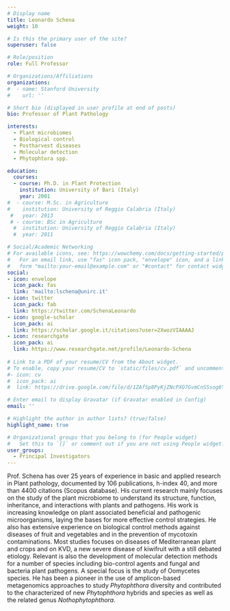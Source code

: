 ```yaml
---
# Display name
title: Leonardo Schena
weight: 10

# Is this the primary user of the site?
superuser: false

# Role/position
role: Full Professor

# Organizations/Affiliations
organizations:
#  - name: Stanford University
#    url: ''

# Short bio (displayed in user profile at end of posts)
bio: Professor of Plant Pathology

interests:
  - Plant microbiomes
  - Biological control
  - Postharvest diseases
  - Molecular detection
  - Phytophtora spp.

education:
  courses:
  - course: Ph.D. in Plant Protection 
    institution: University of Bari (Italy)
    year: 2001
#  - course: M.Sc. in Agriculture
#    institution: University of Reggio Calabria (Italy)
 #   year: 2013
 # - course: BSc in Agriculture
  #  institution: University of Reggio Calabria (Italy)
  #  year: 2011

# Social/Academic Networking
# For available icons, see: https://wowchemy.com/docs/getting-started/page-builder/#icons
#   For an email link, use "fas" icon pack, "envelope" icon, and a link in the
#   form "mailto:your-email@example.com" or "#contact" for contact widget.
social:
- icon: envelope
  icon_pack: fas
  link: 'mailto:lschena@unirc.it' 
- icon: twitter
  icon_pack: fab
  link: https://twitter.com/SchenaLeonardo
- icon: google-scholar
  icon_pack: ai
  link: https://scholar.google.it/citations?user=2XwozVIAAAAJ
- icon: researchgate
  icon_pack: ai
  link: https://www.researchgate.net/profile/Leonardo-Schena
  
# Link to a PDF of your resume/CV from the About widget.
# To enable, copy your resume/CV to `static/files/cv.pdf` and uncomment the lines below.
#- icon: cv
#  icon_pack: ai
#  link: https://drive.google.com/file/d/1ZAfSp8PyKjZNcPXO7GvmCnSSsog6YxGF/view?usp=sharing

# Enter email to display Gravatar (if Gravatar enabled in Config)
email: ''

# Highlight the author in author lists? (true/false)
highlight_name: true

# Organizational groups that you belong to (for People widget)
#   Set this to `[]` or comment out if you are not using People widget.
user_groups:
  - Principal Investigators
---
```


Prof. Schena has over 25 years of experience in basic and applied research in Plant pathology, documented by 106 publications, h-index 40, and more than 4400 citations (Scopus database). His current research mainly focuses on the study of the plant microbiome to understand its structure, function, inheritance, and interactions with plants and pathogens. His work is increasing knowledge on plant associated beneficial and pathogenic microorganisms, laying the bases for more effective control strategies. He also has extensive experience on biological control methods against diseases of fruit and vegetables and in the prevention of mycotoxin contaminations. Most studies focuses on diseases of Mediterranean plant and crops and on KVD, a new severe disease of kiwifruit with a still debated etiology. Relevant is also the development of molecular detection methods for a number of species including bio-control agents and fungal and bacteria plant pathogens. A special focus is the study of Oomycetes species. He has been a pioneer in the use of amplicon-based metagenomics approaches to study *Phytophthora* diversity and contributed to the characterized of new *Phytophthora* hybrids and species as well as the related genus *Nothophytophthora*.
